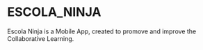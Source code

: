 # ESCOLA_NINJA
Escola Ninja is a Mobile App, created to promove and improve the Collaborative Learning.
